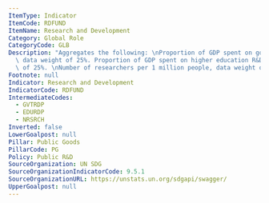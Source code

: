 ```yaml
---
ItemType: Indicator
ItemCode: RDFUND
ItemName: Research and Development
Category: Global Role
CategoryCode: GLB
Description: "Aggregates the following: \nProportion of GDP spent on government R&D,\
  \ data weight of 25%. Proportion of GDP spent on higher education R&D, data weight\
  \ of 25%. \nNumber of researchers per 1 million people, data weight of 50%."
Footnote: null
Indicator: Research and Development
IndicatorCode: RDFUND
IntermediateCodes:
  - GVTRDP
  - EDURDP
  - NRSRCH
Inverted: false
LowerGoalpost: null
Pillar: Public Goods
PillarCode: PG
Policy: Public R&D
SourceOrganization: UN SDG
SourceOrganizationIndicatorCode: 9.5.1
SourceOrganizationURL: https://unstats.un.org/sdgapi/swagger/
UpperGoalpost: null
---
```


